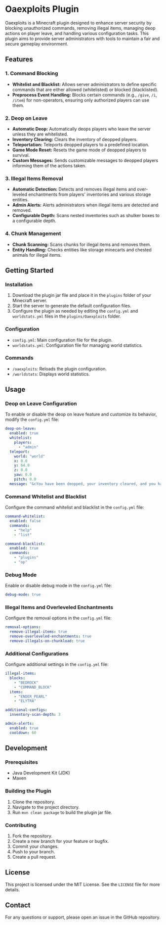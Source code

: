
# Oaexploits Plugin

Oaexploits is a Minecraft plugin designed to enhance server security by blocking unauthorized commands, removing illegal items, managing deop actions on player leave, and handling various configuration tasks. This plugin aims to provide server administrators with tools to maintain a fair and secure gameplay environment.

## Features

### 1. Command Blocking
- **Whitelist and Blacklist:** Allows server administrators to define specific commands that are either allowed (whitelisted) or blocked (blacklisted).
- **Preprocess Event Handling:** Blocks certain commands (e.g., `/give`, `/i`, `/item`) for non-operators, ensuring only authorized players can use them.

### 2. Deop on Leave
- **Automatic Deop:** Automatically deops players who leave the server unless they are whitelisted.
- **Inventory Clearing:** Clears the inventory of deopped players.
- **Teleportation:** Teleports deopped players to a predefined location.
- **Game Mode Reset:** Resets the game mode of deopped players to survival.
- **Custom Messages:** Sends customizable messages to deopped players informing them of the actions taken.

### 3. Illegal Items Removal
- **Automatic Detection:** Detects and removes illegal items and over-leveled enchantments from players' inventories and various storage entities.
- **Admin Alerts:** Alerts administrators when illegal items are detected and removed.
- **Configurable Depth:** Scans nested inventories such as shulker boxes to a configurable depth.

### 4. Chunk Management
- **Chunk Scanning:** Scans chunks for illegal items and removes them.
- **Entity Handling:** Checks entities like storage minecarts and chested animals for illegal items.

## Getting Started

### Installation
1. Download the plugin jar file and place it in the `plugins` folder of your Minecraft server.
2. Start the server to generate the default configuration files.
3. Configure the plugin as needed by editing the `config.yml` and `worldstats.yml` files in the `plugins/Oaexploits` folder.

### Configuration
- `config.yml`: Main configuration file for the plugin.
- `worldstats.yml`: Configuration file for managing world statistics.

### Commands
- `/oaexploits`: Reloads the plugin configuration.
- `/worldstats`: Displays world statistics.

## Usage

### Deop on Leave Configuration
To enable or disable the deop on leave feature and customize its behavior, modify the `config.yml` file:
```yaml
deop-on-leave:
  enabled: true
  whitelist:
    players:
      - "admin"
  teleport:
    world: "world"
    x: 0.0
    y: 64.0
    z: 0.0
    yaw: 0.0
    pitch: 0.0
  message: "&cYou have been deopped, your inventory cleared, and you have been teleported to the spawn point."
```

### Command Whitelist and Blacklist
Configure the command whitelist and blacklist in the `config.yml` file:
```yaml
command-whitelist:
  enabled: false
  commands:
    - "help"
    - "list"

command-blacklist:
  enabled: true
  commands:
    - "plugins"
    - "op"
```

### Debug Mode
Enable or disable debug mode in the `config.yml` file:
```yaml
debug-mode: true
```

### Illegal Items and Overleveled Enchantments
Configure the removal options in the `config.yml` file:
```yaml
removal-options:
  remove-illegal-items: true
  remove-overleveled-enchantments: true
  remove-illegals-on-chunkload: true

```

### Additional Configurations
Configure additional settings in the `config.yml` file:
```yaml
illegal-items:
  blocks:
    - "BEDROCK"
    - "COMMAND_BLOCK"
  items:
    - "ENDER_PEARL"
    - "ELYTRA"

additional-configs:
  inventory-scan-depth: 3

admin-alerts:
  enabled: true
  cooldown: 60
```

## Development

### Prerequisites
- Java Development Kit (JDK)
- Maven

### Building the Plugin
1. Clone the repository.
2. Navigate to the project directory.
3. Run `mvn clean package` to build the plugin jar file.

### Contributing
1. Fork the repository.
2. Create a new branch for your feature or bugfix.
3. Commit your changes.
4. Push to your branch.
5. Create a pull request.

## License
This project is licensed under the MIT License. See the `LICENSE` file for more details.

## Contact
For any questions or support, please open an issue in the GitHub repository.
